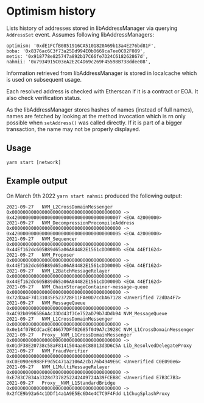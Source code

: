 # Optimism history

Lists history of addresses stored in libAddressManager via querying `AddressSet` event. Assumes following libAddressManagers:

```
optimism: '0xdE1FCfB0851916CA5101820A69b13a4E276bd81F',
boba: '0x8376ac6C3f73a25Dd994E0b0669ca7ee0C02F089',
metis: '0x918778e825747a892b17C66fe7D24C618262867d',
nahmii: '0x7934915C03eA2E2C4D69c269F45598B738ddee08',
```

Information retrieved from libAddressManager is stored in localcache which is used on subsequent usage.

Each resolved address is checked with Etherscan if it is a contract or EOA. It also check verification status.

As the libAddressManager stores hashes of names (instead of full names), names are fetched by looking at the method invocation which is rn only possible when `setAddress()` was called directly. If it is part of a bigger transaction, the name may not be properly displayed.

## Usage

`yarn start [network]`

## Example output

On March 9th 2022
`yarn start nahmii`
produced the following output:

```
2021-09-27   NVM_L2CrossDomainMessenger                 0x0000000000000000000000000000000000000000 -> 0x4200000000000000000000000000000000000007 <EOA 42000000>
2021-09-27   NVM_DecompressionPrecompileAddress         0x0000000000000000000000000000000000000000 -> 0x4200000000000000000000000000000000000005 <EOA 42000000>
2021-09-27   NVM_Sequencer                              0x0000000000000000000000000000000000000000 -> 0x44Ef162dc605B89d65a06A84482E1561cDD0000b <EOA 44Ef162d>
2021-09-27   NVM_Proposer                               0x0000000000000000000000000000000000000000 -> 0x44Ef162dc605B89d65a06A84482E1561cDD0000b <EOA 44Ef162d>
2021-09-27   NVM_L2BatchMessageRelayer                  0x0000000000000000000000000000000000000000 -> 0x44Ef162dc605B89d65a06A84482E1561cDD0000b <EOA 44Ef162d>
2021-09-27   NVM_ChainStorageContainer-message-queue    0x0000000000000000000000000000000000000000 -> 0x72dDa4F7d131035F523728F11FAe0D7ccbA67128 <Unverified 72dDa4F7>
2021-09-27   NVM_MessageQueue                           0x0000000000000000000000000000000000000000 -> 0xAC92b09965B6AAc33Dd43f3Ce752aD79b74Ddb94 NVM_MessageQueue
2021-09-27   NVM_L1CrossDomainMessenger                 0x0000000000000000000000000000000000000000 -> 0x0e14f07BCdCacEC46677DFf02685f049A7c3928C NVM_L1CrossDomainMessenger
2021-09-27   Proxy__NVM_L1CrossDomainMessenger          0x0000000000000000000000000000000000000000 -> 0x01dF38E20738c58aF8141504aa6C88013d3D6C5A Lib_ResolvedDelegateProxy
2021-09-27   NVM_FraudVerifier                          0x0000000000000000000000000000000000000000 -> 0xC0E090e6988FF9d5C471a2106A2cb176b4949E6C <Unverified C0E090e6>
2021-09-27   NVM_L1MultiMessageRelayer                  0x0000000000000000000000000000000000000000 -> 0xE7B3C7B34a3328d73782522424A9724A39FCEB8C <Unverified E7B3C7B3>
2021-09-27   Proxy__NVM_L1StandardBridge                0x0000000000000000000000000000000000000000 -> 0x2fCE9b92a64c1DDf14a1A9E5Ec6D4e4C7C9F4Fdd L1ChugSplashProxy
```
